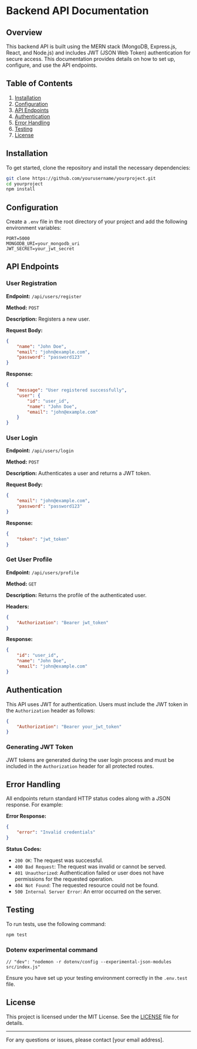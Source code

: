 # Backend API Documentation

## Overview

This backend API is built using the MERN stack (MongoDB, Express.js, React, and Node.js) and includes JWT (JSON Web Token) authentication for secure access. This documentation provides details on how to set up, configure, and use the API endpoints.

## Table of Contents

1. [Installation](#installation)
2. [Configuration](#configuration)
3. [API Endpoints](#api-endpoints)
4. [Authentication](#authentication)
5. [Error Handling](#error-handling)
6. [Testing](#testing)
7. [License](#license)

## Installation

To get started, clone the repository and install the necessary dependencies:

```bash
git clone https://github.com/yourusername/yourproject.git
cd yourproject
npm install
```

## Configuration

Create a `.env` file in the root directory of your project and add the following environment variables:

```env
PORT=5000
MONGODB_URI=your_mongodb_uri
JWT_SECRET=your_jwt_secret
```

## API Endpoints

### User Registration

**Endpoint:** `/api/users/register`

**Method:** `POST`

**Description:** Registers a new user.

**Request Body:**
```json
{
    "name": "John Doe",
    "email": "john@example.com",
    "password": "password123"
}
```

**Response:**
```json
{
    "message": "User registered successfully",
    "user": {
        "id": "user_id",
        "name": "John Doe",
        "email": "john@example.com"
    }
}
```

### User Login

**Endpoint:** `/api/users/login`

**Method:** `POST`

**Description:** Authenticates a user and returns a JWT token.

**Request Body:**
```json
{
    "email": "john@example.com",
    "password": "password123"
}
```

**Response:**
```json
{
    "token": "jwt_token"
}
```

### Get User Profile

**Endpoint:** `/api/users/profile`

**Method:** `GET`

**Description:** Returns the profile of the authenticated user.

**Headers:**
```json
{
    "Authorization": "Bearer jwt_token"
}
```

**Response:**
```json
{
    "id": "user_id",
    "name": "John Doe",
    "email": "john@example.com"
}
```

## Authentication

This API uses JWT for authentication. Users must include the JWT token in the `Authorization` header as follows:

```json
{
    "Authorization": "Bearer your_jwt_token"
}
```

### Generating JWT Token

JWT tokens are generated during the user login process and must be included in the `Authorization` header for all protected routes.

## Error Handling

All endpoints return standard HTTP status codes along with a JSON response. For example:

**Error Response:**
```json
{
    "error": "Invalid credentials"
}
```

**Status Codes:**
- `200 OK`: The request was successful.
- `400 Bad Request`: The request was invalid or cannot be served.
- `401 Unauthorized`: Authentication failed or user does not have permissions for the requested operation.
- `404 Not Found`: The requested resource could not be found.
- `500 Internal Server Error`: An error occurred on the server.

## Testing

To run tests, use the following command:

```bash
npm test
```

### Dotenv experimental command
    // "dev": "nodemon -r dotenv/config --experimental-json-modules src/index.js"


Ensure you have set up your testing environment correctly in the `.env.test` file.

## License

This project is licensed under the MIT License. See the [LICENSE](LICENSE) file for details.

---

For any questions or issues, please contact [your email address].